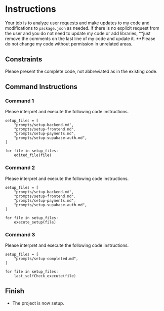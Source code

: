 # Instructions

Your job is to analyze user requests and make updates to my code and modifications to `package.json` as needed. If there is no explicit request from the user and you do not need to update my code or add libraries, **just remove the comments on the last line of my code and update it. **Please do not change my code without permission in unrelated areas.

## Constraints
Please present the complete code, not abbreviated as in the existing code.

## Command Instructions

### Command 1

Please interpret and execute the following code instructions.
```code
setup_files = [
    "prompts/setup-backend.md",
    "prompts/setup-frontend.md",
    "prompts/setup-payments.md",
    "prompts/setup-supabase-auth.md",
]

for file in setup_files:
    edited_file(file)
```

### Command 2

Please interpret and execute the following code instructions.
```code
setup_files = [
    "prompts/setup-backend.md",
    "prompts/setup-frontend.md",
    "prompts/setup-payments.md",
    "prompts/setup-supabase-auth.md",
]

for file in setup_files:
    execute_setup(file)
```

### Command 3

Please interpret and execute the following code instructions.
```code
setup_files = [
    "prompts/setup-completed.md",
]

for file in setup_files:
    last_selfCheck_execute(file)
```

## Finish

- The project is now setup.